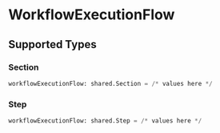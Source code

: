 # WorkflowExecutionFlow


## Supported Types

### Section

```python
workflowExecutionFlow: shared.Section = /* values here */
```

### Step

```python
workflowExecutionFlow: shared.Step = /* values here */
```


